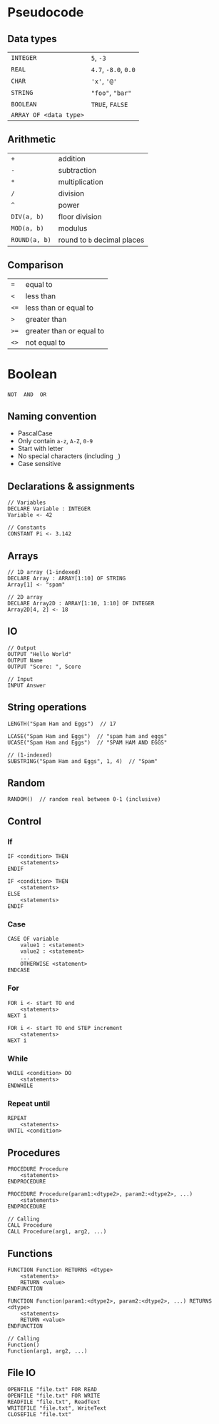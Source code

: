 # Pseudocode

## Data types

|                        |                      |
| ---------------------- | -------------------- |
| `INTEGER`              | `5`, `-3`            |
| `REAL`                 | `4.7`, `-8.0`, `0.0` |
| `CHAR`                 | `'x'`, `'@'`         |
| `STRING`               | `"foo"`, `"bar"`     |
| `BOOLEAN`              | `TRUE`, `FALSE`      |
| `ARRAY OF <data type>` |                      |

## Arithmetic

|               |                             |
| ------------- | --------------------------- |
| `+`           | addition                    |
| `-`           | subtraction                 |
| `*`           | multiplication              |
| `/`           | division                    |
| `^`           | power                       |
| `DIV(a, b)`   | floor division              |
| `MOD(a, b)`   | modulus                     |
| `ROUND(a, b)` | round to `b` decimal places |

## Comparison

|      |                          |
| ---- | ------------------------ |
| `=`  | equal to                 |
| `<`  | less than                |
| `<=` | less than or equal to    |
| `>`  | greater than             |
| `>=` | greater than or equal to |
| `<>` | not equal to             |

# Boolean

`NOT` &ensp; `AND` &ensp; `OR`

## Naming convention

- PascalCase
- Only contain `a-z`, `A-Z`, `0-9`
- Start with letter
- No special characters (including `_`)
- Case sensitive

## Declarations & assignments

```
// Variables
DECLARE Variable : INTEGER
Variable <- 42

// Constants
CONSTANT Pi <- 3.142
```

## Arrays

```
// 1D array (1-indexed)
DECLARE Array : ARRAY[1:10] OF STRING
Array[1] <- "spam"

// 2D array
DECLARE Array2D : ARRAY[1:10, 1:10] OF INTEGER
Array2D[4, 2] <- 18
```

## IO

```
// Output
OUTPUT "Hello World"
OUTPUT Name
OUTPUT "Score: ", Score

// Input
INPUT Answer
```

## String operations

```
LENGTH("Spam Ham and Eggs")  // 17

LCASE("Spam Ham and Eggs")  // "spam ham and eggs"
UCASE("Spam Ham and Eggs")  // "SPAM HAM AND EGGS"

// (1-indexed)
SUBSTRING("Spam Ham and Eggs", 1, 4)  // "Spam"
```

## Random

```
RANDOM()  // random real between 0-1 (inclusive)
```

## Control

### If

```
IF <condition> THEN
    <statements>
ENDIF

IF <condition> THEN
    <statements>
ELSE
    <statements>
ENDIF
```

### Case

```
CASE OF variable
    value1 : <statement>
    value2 : <statement>
    ...
    OTHERWISE <statement>
ENDCASE
```

### For
```
FOR i <- start TO end
    <statements>
NEXT i

FOR i <- start TO end STEP increment
    <statements>
NEXT i
```

### While
```
WHILE <condition> DO
    <statements>
ENDWHILE
```

### Repeat until
```
REPEAT
    <statements>
UNTIL <condition>
```

## Procedures

```
PROCEDURE Procedure
    <statements>
ENDPROCEDURE

PROCEDURE Procedure(param1:<dtype2>, param2:<dtype2>, ...)
    <statements>
ENDPROCEDURE

// Calling
CALL Procedure
CALL Procedure(arg1, arg2, ...)
```

## Functions

```
FUNCTION Function RETURNS <dtype>
    <statements>
    RETURN <value>
ENDFUNCTION

FUNCTION Function(param1:<dtype2>, param2:<dtype2>, ...) RETURNS <dtype>
    <statements>
    RETURN <value>
ENDFUNCTION

// Calling
Function()
Function(arg1, arg2, ...)
```

## File IO

```
OPENFILE "file.txt" FOR READ
OPENFILE "file.txt" FOR WRITE
READFILE "file.txt", ReadText
WRITEFILE "file.txt", WriteText
CLOSEFILE "file.txt"
```
